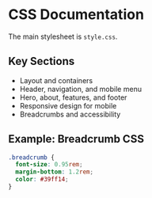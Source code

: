 # CSS Documentation

The main stylesheet is `style.css`.

## Key Sections
- Layout and containers
- Header, navigation, and mobile menu
- Hero, about, features, and footer
- Responsive design for mobile
- Breadcrumbs and accessibility

## Example: Breadcrumb CSS
```css
.breadcrumb {
  font-size: 0.95rem;
  margin-bottom: 1.2rem;
  color: #39ff14;
}
```
